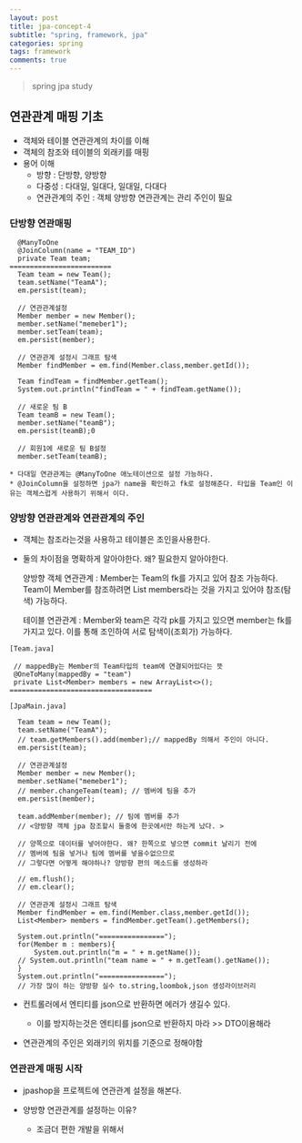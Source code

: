 ```yaml
---
layout: post
title: jpa-concept-4
subtitle: "spring, framework, jpa"
categories: spring
tags: framework
comments: true
---
```

> spring jpa study

## 연관관계 매핑 기초

 * 객체와 테이블 연관관계의 차이를 이해
 * 객체의 참조와 테이블의 외래키를 매핑
 * 용어 이해
   * 방향 : 단방향, 양방향
   * 다중성 : 다대일, 일대다, 일대일, 다대다
   * 연관관계의 주인 : 객체 양방향 연관관계는 관리 주인이 필요


 ### 단방향 연관매핑
  ```
    @ManyToOne
    @JoinColumn(name = "TEAM_ID") 
    private Team team;
  =========================
    Team team = new Team();
    team.setName("TeamA");
    em.persist(team);

    // 연관관계설정
    Member member = new Member();
    member.setName("memeber1");
    member.setTeam(team);
    em.persist(member);

    // 연관관계 설정시 그래프 탐색
    Member findMember = em.find(Member.class,member.getId());

    Team findTeam = findMember.getTeam();
    System.out.println("findTeam = " + findTeam.getName());

    // 새로운 팀 B
    Team teamB = new Team();
    member.setName("teamB");
    em.persist(teamB);0

    // 회원1에 새로운 팀 B설정
    member.setTeam(teamB);
  ```
    * 다대일 연관관계는 @ManyToOne 애노테이션으로 설정 가능하다.
    * @JoinColumn을 설정하면 jpa가 name을 확인하고 fk로 설정해준다. 타입을 Team인 이유는 객체스럽게 사용하기 위해서 이다. 
  
  ### 양방향 연관관계와 연관관계의 주인 
  * 객체는 참조라는것을 사용하고 테이블은 조인을사용한다. 
  * 둘의 차이점을 명확하게 알아야한다. 왜? 필요한지 알아야한다. 

    양방향 객체 연관관계 : Member는 Team의 fk를 가지고 있어 참조 가능하다. Team이 Member를 참조하려면 List members라는 것을 가지고 있어야 참조(탐색) 가능하다.

    테이블 연관관계 : Member와 team은 각각 pk를 가지고 있으면 member는 fk를 가지고 있다. 이를 통해 조인하여 서로 탐색이(조회가) 가능하다.
  ```
  [Team.java]

   // mappedBy는 Member의 Team타입의 team에 연결되어있다는 뜻
   @OneToMany(mappedBy = "team")
   private List<Member> members = new ArrayList<>();
  ===================================

  [JpaMain.java]

    Team team = new Team();
    team.setName("TeamA");
    // team.getMembers().add(member);// mappedBy 의해서 주인이 아니다.
    em.persist(team);

    // 연관관계설정
    Member member = new Member();
    member.setName("memeber1");
    // member.changeTeam(team); // 멤버에 팀을 추가
    em.persist(member);

    team.addMember(member); // 팀에 멤버를 추가
    // <양방향 객체 jpa 참조할시 둘중에 한곳에서만 하는게 났다. >

    // 양쪽으로 데이터를 넣어야한다. 왜? 한쪽으로 넣으면 commit 날리기 전에
    // 멤버에 팀을 넣거나 팀에 멤버를 넣을수없으므로
    // 그렇다면 어떻게 해야하나? 양방향 편의 메소드를 생성하라

    // em.flush();
    // em.clear();

    // 연관관계 설정시 그래프 탐색
    Member findMember = em.find(Member.class,member.getId());
    List<Member> members = findMember.getTeam().getMembers();

    System.out.println("================");
    for(Member m : members){
        System.out.println("m = " + m.getName());
    // System.out.println("team name = " + m.getTeam().getName());
    }
    System.out.println("================");
    // 가장 많이 하는 양방향 실수 to.string,loombok,json 생성라이브러리

  ```
  * 컨트롤러에서 엔티티를 json으로 반환하면 에러가 생길수 있다. 
    * 이를 방지하는것은 엔티티를 json으로 반환하지 마라 >> DTO이용해라 
  
  * 연관관계의 주인은 외래키의 위치를 기준으로 정해야함 


 ### 연관관계 매핑 시작

   * jpashop을 프로젝트에 연관관계 설정을 해본다.


   * 양방향 연관관계를 설정하는 이유?
     * 조금더 편한 개발을 위해서   